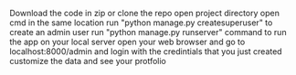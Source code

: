 Download the code in zip or clone the repo
open project directory
open cmd in the same location
run "python manage.py createsuperuser" to create an admin user
run "python manage.py runserver" command to run the app on your local server
open your web browser and go to localhost:8000/admin and login with the credintials that you just created
customize the data and see your protfolio
